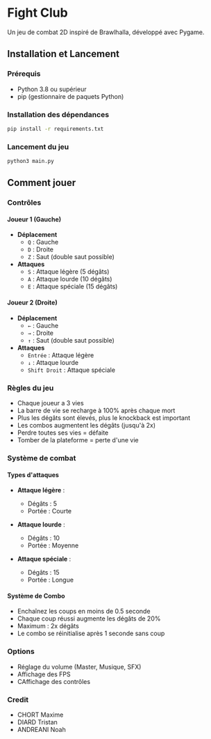 # Fight Club

Un jeu de combat 2D inspiré de Brawlhalla, développé avec Pygame.

## Installation et Lancement

### Prérequis
- Python 3.8 ou supérieur
- pip (gestionnaire de paquets Python)

### Installation des dépendances
```bash
pip install -r requirements.txt
```

### Lancement du jeu
```bash
python3 main.py
```

## Comment jouer

### Contrôles

#### Joueur 1 (Gauche)
- **Déplacement** 
  - `Q` : Gauche
  - `D` : Droite
  - `Z` : Saut (double saut possible)
- **Attaques**
  - `S` : Attaque légère (5 dégâts)
  - `A` : Attaque lourde (10 dégâts)
  - `E` : Attaque spéciale (15 dégâts)

#### Joueur 2 (Droite)
- **Déplacement**
  - `←` : Gauche
  - `→` : Droite
  - `↑` : Saut (double saut possible)
- **Attaques**
  - `Entrée` : Attaque légère
  - `↓` : Attaque lourde
  - `Shift Droit` : Attaque spéciale

### Règles du jeu

- Chaque joueur a 3 vies
- La barre de vie se recharge à 100% après chaque mort
- Plus les dégâts sont élevés, plus le knockback est important
- Les combos augmentent les dégâts (jusqu'à 2x)
- Perdre toutes ses vies = défaite
- Tomber de la plateforme = perte d'une vie

### Système de combat

#### Types d'attaques
- **Attaque légère** : 
  - Dégâts : 5
  - Portée : Courte
  
- **Attaque lourde** :
  - Dégâts : 10
  - Portée : Moyenne

- **Attaque spéciale** :
  - Dégâts : 15
  - Portée : Longue

#### Système de Combo
- Enchaînez les coups en moins de 0.5 seconde
- Chaque coup réussi augmente les dégâts de 20%
- Maximum : 2x dégâts
- Le combo se réinitialise après 1 seconde sans coup

### Options
- Réglage du volume (Master, Musique, SFX)
- Affichage des FPS
- CAffichage des contrôles


### Credit
- CHORT Maxime
- DIARD Tristan
- ANDREANI Noah
